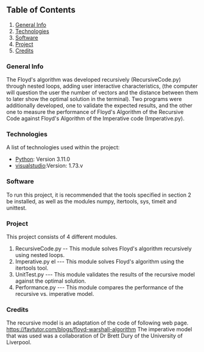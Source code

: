 ## Table of Contents
1. [General Info](#general-info)
2. [Technologies](#technologies)
3. [Software](#software)
4. [Project](#project)
5. [Credits](#credits)


### General Info

The Floyd's algorithm was developed recursively (RecursiveCode.py) through nested loops, adding user interactive characteristics, (the computer will question the user the number of vectors and the distance between them to later show the optimal solution in the terminal). Two programs were additionally developed, one to validate the expected results, and the other one to measure the performance of Floyd's Algorithm of the Recursive Code against Floyd's Algorithm of the Imperative code (Imperative.py).

### Technologies

A list of technologies used within the project:
* [Python](https://www.python.org/downloads/): Version 3.11.0 
* [visualstudio](https://visualstudio.microsoft.com/es/):Version: 1.73.v 


### Software
To run this project, it is recommended that the tools specified in section 2 be installed, as well as the modules numpy, itertools, sys, timeit and unittest.

### Project
This project consists of 4 different modules.

1. RecursiveCode.py -- This module solves Floyd's algorithm recursively using nested loops.
2. Imperative.py el --- This module solves Floyd's algorithm using the itertools tool.
3. UnitTest.py --- This module validates the results of the recursive model against the optimal solution.
4. Performance.py --- This module compares the performance of the recursive vs. imperative model.

### Credits
The recursive model is an adaptation of the code of following web page. https://favtutor.com/blogs/floyd-warshall-algorithm
The imperative model that was used was a collaboration of Dr Brett Dury of the University of Liverpool.




